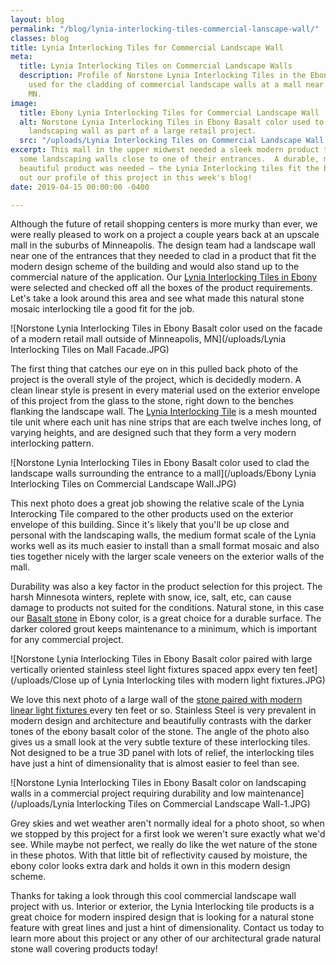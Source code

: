 ```yaml
---
layout: blog
permalink: "/blog/lynia-interlocking-tiles-commercial-lanscape-wall/"
classes: blog
title: Lynia Interlocking Tiles for Commercial Landscape Wall
meta:
  title: Lynia Interlocking Tiles on Commercial Landscape Walls
  description: Profile of Norstone Lynia Interlocking Tiles in the Ebony basalt color
    used for the cladding of commercial landscape walls at a mall near Minneapolis,
    MN.
image:
  title: Ebony Lynia Interlocking Tiles for Commercial Landscape Wall
  alt: Norstone Lynia Interlocking Tiles in Ebony Basalt color used to clad a commercial
    landscaping wall as part of a large retail project.
  src: "/uploads/Lynia Interlocking Tiles on Commercial Landscape Wall.JPG"
excerpt: This mall in the upper midwest needed a sleek modern product to dress up
  some landscaping walls close to one of their entrances.  A durable, modern, and
  beautiful product was needed – the Lynia Interlocking tiles fit the bill.  Check
  out our profile of this project in this week's blog!
date: 2019-04-15 00:00:00 -0400

---
```

Although the future of retail shopping centers is more murky than ever, we were really pleased to work on a project a couple years back at an upscale mall in the suburbs of Minneapolis. The design team had a landscape wall near one of the entrances that they needed to clad in a product that fit the modern design scheme of the building and would also stand up to the commercial nature of the application. Our [Lynia Interlocking Tiles in Ebony](https://www.norstoneusa.com/products/lynia-mosaic-tiles/ebony/) were selected and checked off all the boxes of the product requirements. Let's take a look around this area and see what made this natural stone mosaic interlocking tile a good fit for the job.

![Norstone Lynia Interlocking Tiles in Ebony Basalt color used on the facade of a modern retail mall outside of Minneapolis, MN](/uploads/Lynia Interlocking Tiles on Mall Facade.JPG)

The first thing that catches our eye on in this pulled back photo of the project is the overall style of the project, which is decidedly modern. A clean linear style is present in every material used on the exterior envelope of this project from the glass to the stone, right down to the benches flanking the landscape wall. The [Lynia Interlocking Tile](https://www.norstoneusa.com/products/lynia-mosaic-tiles/) is a mesh mounted tile unit where each unit has nine strips that are each twelve inches long, of varying heights, and are designed such that they form a very modern interlocking pattern.

![Norstone Lynia Interlocking Tiles in Ebony Basalt color used to clad the landscape walls surrounding the entrance to a mall](/uploads/Ebony Lynia Interlocking Tiles on Commercial Landscape Wall.JPG)

This next photo does a great job showing the relative scale of the Lynia Interocking Tile compared to the other products used on the exterior envelope of this building. Since it's likely that you'll be up close and personal with the landscaping walls, the medium format scale of the Lynia works well as its much easier to install than a small format mosaic and also ties together nicely with the larger scale veneers on the exterior walls of the mall.

Durability was also a key factor in the product selection for this project. The harsh Minnesota winters, replete with snow, ice, salt, etc, can cause damage to products not suited for the conditions. Natural stone, in this case our [Basalt stone](https://www.norstoneusa.com/blog/the-difference-between-basalt-and-lavastone/) in Ebony color, is a great choice for a durable surface. The darker colored grout keeps maintenance to a minimum, which is important for any commercial project.

![Norstone Lynia Interlocking Tiles in Ebony Basalt color paired with large vertically oriented stainless steel light fixtures spaced appx every ten feet](/uploads/Close up of Lynia Interlocking tiles with modern light fixtures.JPG)

We love this next photo of a large wall of the [stone paired with modern linear light fixtures ](https://www.norstoneusa.com/blog/design-school-pairing-lighting-fixtures-with-stone-veneer-for-amazing-results/)every ten feet or so. Stainless Steel is very prevalent in modern design and architecture and beautifully contrasts with the darker tones of the ebony basalt color of the stone. The angle of the photo also gives us a small look at the very subtle texture of these interlocking tiles. Not designed to be a true 3D panel with lots of relief, the interlocking tiles have just a hint of dimensionality that is almost easier to feel than see.

![Norstone Lynia Interlocking Tiles in Ebony Basalt color on landscaping walls in a commercial project requiring durability and low maintenance](/uploads/Lynia Interlocking Tiles on Commercial Landscape Wall-1.JPG)

Grey skies and wet weather aren't normally ideal for a photo shoot, so when we stopped by this project for a first look we weren't sure exactly what we'd see. While maybe not perfect, we really do like the wet nature of the stone in these photos. With that little bit of reflectivity caused by moisture, the ebony color looks extra dark and holds it own in this modern design scheme.

Thanks for taking a look through this cool commercial landscape wall project with us. Interior or exterior, the Lynia Interlocking tile products is a great choice for modern inspired design that is looking for a natural stone feature with great lines and just a hint of dimensionality. Contact us today to learn more about this project or any other of our architectural grade natural stone wall covering products today! 